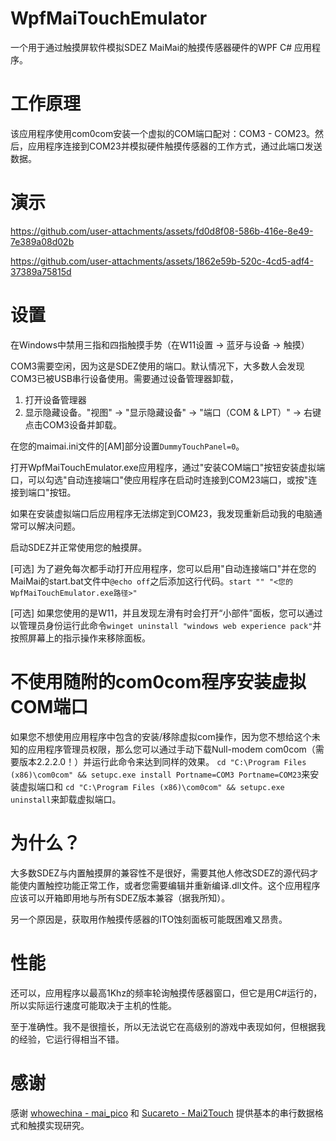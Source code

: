 ﻿# WpfMaiTouchEmulator
一个用于通过触摸屏软件模拟SDEZ MaiMai的触摸传感器硬件的WPF C# 应用程序。

# 工作原理
该应用程序使用com0com安装一个虚拟的COM端口配对：COM3 - COM23。然后，应用程序连接到COM23并模拟硬件触摸传感器的工作方式，通过此端口发送数据。

# 演示


https://github.com/user-attachments/assets/fd0d8f08-586b-416e-8e49-7e389a08d02b



https://github.com/user-attachments/assets/1862e59b-520c-4cd5-adf4-37389a75815d



# 设置
在Windows中禁用三指和四指触摸手势（在W11设置 -> 蓝牙与设备 -> 触摸）

COM3需要空闲，因为这是SDEZ使用的端口。默认情况下，大多数人会发现COM3已被USB串行设备使用。需要通过设备管理器卸载，
1. 打开设备管理器
2. 显示隐藏设备。"视图" -> "显示隐藏设备" -> "端口（COM & LPT）" -> 右键点击COM3设备并卸载。

在您的maimai.ini文件的[AM]部分设置`DummyTouchPanel=0`。

打开WpfMaiTouchEmulator.exe应用程序，通过"安装COM端口"按钮安装虚拟端口，可以勾选"自动连接端口"使应用程序在启动时连接到COM23端口，或按"连接到端口"按钮。

如果在安装虚拟端口后应用程序无法绑定到COM23，我发现重新启动我的电脑通常可以解决问题。

启动SDEZ并正常使用您的触摸屏。

[可选] 为了避免每次都手动打开应用程序，您可以启用"自动连接端口"并在您的MaiMai的start.bat文件中`@echo off`之后添加这行代码。`start "" "<您的WpfMaiTouchEmulator.exe路径>"`

[可选] 如果您使用的是W11，并且发现左滑有时会打开“小部件”面板，您可以通过以管理员身份运行此命令`winget uninstall "windows web experience pack"`并按照屏幕上的指示操作来移除面板。

# 不使用随附的com0com程序安装虚拟COM端口
如果您不想使用应用程序中包含的安装/移除虚拟com操作，因为您不想给这个未知的应用程序管理员权限，那么您可以通过手动下载Null-modem com0com（需要版本2.2.2.0！）并运行此命令来达到同样的效果。
`cd "C:\Program Files (x86)\com0com" && setupc.exe install Portname=COM3 Portname=COM23`来安装虚拟端口和
`cd "C:\Program Files (x86)\com0com" && setupc.exe uninstall`来卸载虚拟端口。

# 为什么？
大多数SDEZ与内置触摸屏的兼容性不是很好，需要其他人修改SDEZ的源代码才能使内置触控功能正常工作，或者您需要编辑并重新编译.dll文件。这个应用程序应该可以开箱即用地与所有SDEZ版本兼容（据我所知）。

另一个原因是，获取用作触摸传感器的ITO蚀刻面板可能既困难又昂贵。

# 性能
还可以，应用程序以最高1Khz的频率轮询触摸传感器窗口，但它是用C#运行的，所以实际运行速度可能取决于主机的性能。

至于准确性。我不是很擅长，所以无法说它在高级别的游戏中表现如何，但根据我的经验，它运行得相当不错。

# 感谢
感谢 [whowechina - mai_pico](https://github.com/whowechina/mai_pico) 和 [Sucareto - Mai2Touch](https://github.com/Sucareto/Mai2Touch) 提供基本的串行数据格式和触摸实现研究。
